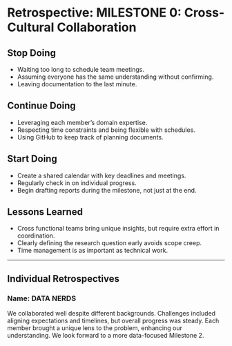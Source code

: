 # Retrospective: MILESTONE 0: Cross-Cultural Collaboration

## Stop Doing

- Waiting too long to schedule team meetings.
- Assuming everyone has the same understanding without confirming.
- Leaving documentation to the last minute.

## Continue Doing

- Leveraging each member’s domain expertise.
- Respecting time constraints and being flexible with schedules.
- Using GitHub to keep track of planning documents.

## Start Doing

- Create a shared calendar with key deadlines and meetings.
- Regularly check in on individual progress.
- Begin drafting reports during the milestone, not just at the end.

## Lessons Learned

- Cross functional teams bring unique insights, but require extra effort in coordination.
- Clearly defining the research question early avoids scope creep.
- Time management is as important as technical work.

---

## Individual Retrospectives

### Name: DATA NERDS

We collaborated well despite different backgrounds. Challenges included aligning
expectations and timelines, but overall progress was steady. Each member brought
a unique lens to the problem, enhancing our understanding. We look forward to a
more data-focused Milestone 2.
